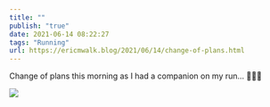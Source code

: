 ```yaml
---
title: ""
publish: "true"
date: 2021-06-14 08:22:27
tags: "Running"
url: https://ericmwalk.blog/2021/06/14/change-of-plans.html
---
```


Change of plans this morning as I had a companion on my run... 🐶🏃🏼

![](https://ericmwalk.blog/uploads/2021/58e25e7b06.jpg)